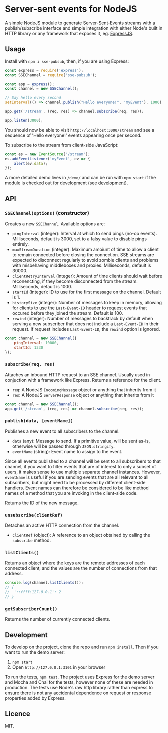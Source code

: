 # Server-sent events for NodeJS

A simple NodeJS module to generate Server-Sent-Events streams with a publish/subscribe interface and simple integration with either Node's built in HTTP library or any framework that exposes it, eg. [ExpressJS](https://expressjs.com).

## Usage

Install with `npm i sse-pubsub`, then, if you are using Express:

```javascript
const express = require('express');
const SSEChannel = require('sse-pubsub');

const app = express();
const channel = new SSEChannel();

// Say hello every second
setInterval(() => channel.publish("Hello everyone!", 'myEvent'), 1000);

app.get('/stream', (req, res) => channel.subscribe(req, res));

app.listen(3000);
```

You should now be able to visit `http://localhost:3000/stream` and see a sequence of 'Hello everyone!' events appearing once per second.

To subscribe to the stream from client-side JavaScript:

```javascript
const es = new EventSource("/stream");
es.addEventListener('myEvent', ev => {
	alert(ev.data);
});
```

A more detailed demo lives in `/demo/` and can be run with `npm start` if the module is checked out for development (see [development](#development)).

## API

### `SSEChannel(options)` (constructor)

Creates a new `SSEChannel`.  Available options are:

* `pingInterval` (integer): Interval at which to send pings (no-op events).  Milliseconds, default is 3000, set to a falsy value to disable pings entirely.
* `maxStreamDuration` (integer): Maximum amoiunt of time to allow a client to remain connected before closing the connection.  SSE streams are expected to disconnect regularly to avoid zombie clients and problems with misbehaving middleboxes and proxies.  Milliseconds, default is 30000.
* `clientRetryInterval` (integer): Amount of time clients should wait before reconencting, if they become disconnected from the stream. Milliseconds, default is 1000.
* `startId` (integer): ID to use for the first message on the channel.  Default is 1.
* `historySize` (integer): Number of messages to keep in memory, allowing for clients to use the `Last-Event-ID` header to request events that occured before they joined the stream.  Default is 100.
* `rewind` (integer): Number of messages to backtrack by default when serving a new subscriber that does not include a `Last-Event-ID` in their request. If request includes `Last-Event-ID`, the `rewind` option is ignored.

```javascript
const channel = new SSEChannel({
	pingInterval: 10000,
	startId: 1330
});
```

### `subscribe(req, res)`

Attaches an inbound HTTP request to an SSE channel.  Usually used in conjuction with a framework like Express.  Returns a reference for the client.

* `req`: A NodeJS `IncomingMessage` object or anything that inherits from it
* `res`: A NodeJS `ServerResponse` object or anything that inherits from it

```javascript
const channel = new SSEChannel();
app.get('/stream', (req, res) => channel.subscribe(req, res));
```

### `publish(data, [eventName])`

Publishes a new event to all subscribers to the channel.

* `data` (any): Message to send.  If a primitive value, will be sent as-is, otherwise will be passed through `JSON.stringify`.
* `eventName` (string): Event name to assign to the event.

Since all events published to a channel will be sent to all subscribers to that channel, if you want to filter events that are of interest to only a subset of users, it makes sense to use multiple separate channel instances.  However, `eventName` is useful if you are sending events that are all relevant to all subscribers, but might need to be processed by different client-side handlers.  Event names can therefore be considered to be like method names of a method that you are invoking in the client-side code.

Returns the ID of the new message.

### `unsubscribe(clientRef)`

Detaches an active HTTP connection from the channel.

* `clientRef` (object): A reference to an object obtained by calling the `subscribe` method.

### `listClients()`

Returns an object where the keys are the remote addresses of each connected client, and the values are the number of connections from that address.

```javascript
console.log(channel.listClients());
// {
//  '::ffff:127.0.0.1': 2
// }
```

### `getSubscriberCount()`

Returns the number of currently connected clients.

## Development

To develop on the project, clone the repo and run `npm install`.  Then if you want to run the demo server:

1. `npm start`
2. Open `http://127.0.0.1:3101` in your browser

To run the tests, `npm test`.  The project uses Express for the demo server and Mocha and Chai for the tests, however none of these are needed in production. The tests use Node's raw http library rather than express to ensure there is not any accidental dependence on request or response properties added by Express.

## Licence

MIT.
